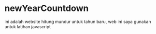 # newYearCountdown
ini adalah website hitung mundur untuk tahun baru, web ini saya gunakan untuk latihan javascript
